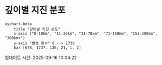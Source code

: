 # 깊이별 지진 분포

```mermaid
xychart-beta
    title "깊이별 지진 분포"
    x-axis ["0-10km", "11-30km", "31-70km", "71-150km", "151-300km", "300km+"]
    y-axis "발생 횟수" 0 --> 1739
    bar [678, 1737, 130, 21, 1, 2]
```

업데이트 시간: 2025-09-16 10:04:22
